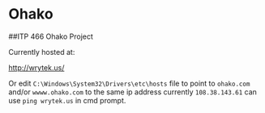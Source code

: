 Ohako
=====

##ITP 466 Ohako Project

Currently hosted at:

http://wrytek.us/

Or edit ```C:\Windows\System32\Drivers\etc\hosts``` file to point to ```ohako.com``` and/or ```wwww.ohako.com``` to the same ip address currently ```108.38.143.61``` can use ```ping wrytek.us``` in cmd prompt.
